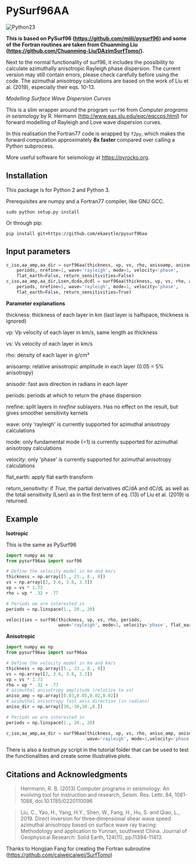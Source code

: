 # PySurf96AA
![Python23](https://img.shields.io/badge/python-2.7%20%7C%203.x-brightgreen.svg)

**This is based on PySurf96 (https://github.com/miili/pysurf96) and some of the Fortran routines are taken from Chuanming Liu (https://github.com/Chuanming-Liu/DAzimSurfTomo/).**

Next to the normal functionality of surf96, it includes the possibility to calculate azimuthally anisotropic Rayleigh phase dispersion. The current version may still contain errors, please check carefully before using the code. The azimuthal anisotropy calculations are based on the work of Liu et al. (2019), especially their eqs. 10-13.

_Modelling Surface Wave Dispersion Curves_

This is a slim wrapper around the program `surf96` from _Computer programs in seismology_ by R. Hermann (http://www.eas.slu.edu/eqc/eqccps.html) for forward modelling of Rayleigh and Love wave dispersion curves.

In this realisation the Fortran77 code is wrapped by `f2py`, which makes the forward computation approximately **8x faster** compared over calling a Python subprocess.

More useful software for seismology at https://pyrocko.org.

## Installation

This package is for Python 2 and Python 3.

Prerequisites are numpy and a Fortran77 compiler, like GNU GCC.

```
sudo python setup.py install
```

Or through pip:

```
pip install git+https://github.com/ekaestle/pysurf96aa
```

## Input parameters

```python
c_iso,aa_amp,aa_dir = surf96aa(thickness, vp, vs, rho, anisoamp, anisodir, 
    periods, nrefine=1, wave='rayleigh', mode=1, velocity='phase',
    flat_earth=False, return_sensitivities=False)
c_iso,aa_amp,aa_dir,Lsen,dcda,dcdl = surf96aa(thickness, vp, vs, rho, anisoamp, anisodir,
    periods, nrefine=1, wave='rayleigh', mode=1, velocity='phase',
    flat_earth=False, return_sensitivities=True)
```
**Parameter explanations**

thickness: thickness of each layer in km (last layer is halfspace, thickness is ignored)

vp: Vp velocity of each layer in km/s, same length as thickness

vs: Vs velocity of each layer in km/s

rho: density of each layer in g/cm³

anisoamp: relative anisotropic amplitude in each layer (0.05 = 5% anisotropy)

anisodir: fast axis direction in radians in each layer

periods: periods at which to return the phase dispersion

nrefine: split layers in _nrefine_ sublayers. Has no effect on the result, but gives smoother sensitivity kernels

wave: only 'rayleigh' is currently supported for azimuthal anisotropy calculations

mode: only fundamental mode (=1) is currently supported for azimuthal anisotropy calculations

velocity: only 'phase' is currently supported for azimuthal anisotropy calculations

flat_earth: apply flat earth transform

return_sensitivity: if _True_, the partial derivatives dC/dA and dC/dL as well as the total sensitivity (Lsen) as in the first term of eq. (13) of Liu et al. (2019) is returned.


## Example

**Isotropic**

This is the same as PySurf96
```python
import numpy as np
from pysurf96aa import surf96

# Define the velocity model in km and km/s
thickness = np.array([5., 23., 8., 0])
vs = np.array([2, 3.6, 3.8, 3.3])
vp = vs * 1.73
rho = vp * .32 + .77

# Periods we are interested in
periods = np.linspace(1., 20., 20)

velocities = surf96(thickness, vp, vs, rho, periods,
                    wave='rayleigh', mode=1, velocity='phase', flat_earth=False)
```

**Anisotropic**
```python
import numpy as np
from pysurf96aa import surf96aa

# Define the velocity model in km and km/s
thickness = np.array([5., 23., 8., 0])
vs = np.array([2, 3.6, 3.8, 3.3])
vp = vs * 1.73
rho = vp * .32 + .77
# azimuthal anisotropy amplitude (relative to vs)
aniso_amp = np.array([0.03,0.05,0.02,0.02])
# azimuthal anisotropy fast axis direction (in radians)
aniso_dir = np.array([30,-30,30.,0.])

# Periods we are interested in
periods = np.linspace(1., 20., 20)

c_iso,aa_amp,aa_dir = surf96aa(thickness, vp, vs, rho, aniso_amp, aniso_dir, periods,
                               wave='rayleigh', mode=1,velocity='phase',flat_earth=False)

```

There is also a _testrun.py_ script in the tutorial folder that can be used to test the functionalities and create some illustrative plots.


## Citations and Acknowledgments

> Herrmann, R. B. (2013) Computer programs in seismology: An evolving tool for instruction and research, Seism. Res. Lettr. 84, 1081-1088, doi:10.1785/0220110096

> Liu, C., Yao, H., Yang, H.Y., Shen, W., Fang, H., Hu, S. and Qiao, L., 2019. Direct inversion for three‐dimensional shear wave speed azimuthal anisotropy based on surface wave ray tracing: Methodology and application to Yunnan, southwest China. Journal of Geophysical Research: Solid Earth, 124(11), pp.11394-11413.

Thanks to Hongjian Fang for creating the Fortran subroutine (https://github.com/caiweicaiwei/SurfTomo)

